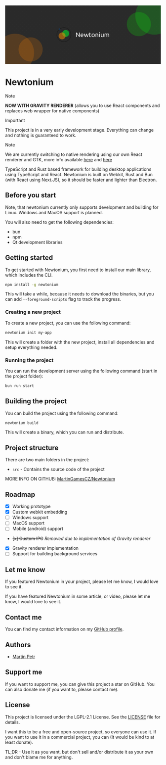 ![Banner](banner.png)

# Newtonium

> [!NOTE]
> **NOW WITH GRAVITY RENDERER** (allows you to use React components and replaces web wrapper for native components)

> [!IMPORTANT]
> This project is in a very early development stage. Everything can change and nothing is guaranteed to work.

> [!NOTE]
> We are currently switching to native rendering using our own React renderer and GTK, more info available [here](https://github.com/MartinGamesCZ/Newtonium_gravity) and [here](https://github.com/MartinGamesCZ/Newtonium_core/tree/gravity)

TypeScript and Rust based framework for building desktop applications using TypeScript and React. Newtonium is built on Webkit, Rust and Bun (with React using Next.JS), so it should be faster and lighter than Electron.

## Before you start
Note, that newtonium currently only supports development and building for Linux. Windows and MacOS support is planned.

You will also need to get the following dependencies:
- bun
- npm
- Qt development libraries

## Getting started
To get started with Newtonium, you first need to install our main library, which includes the CLI.

```bash
npm install -g newtonium
```

This will take a while, because it needs to download the binaries, but you can add `--foreground-scripts` flag to track the progress.

### Creating a new project
To create a new project, you can use the following command:

```bash
newtonium init my-app
```

This will create a folder with the new project, install all dependencies and setup everything needed.

### Running the project

You can run the development server using the following command (start in the project folder):

```bash
bun run start
```

## Building the project
You can build the project using the following command:

```bash
newtonium build
```

This will create a binary, which you can run and distribute.

## Project structure
There are two main folders in the project:
- `src` - Contains the source code of the project 

MORE INFO ON GITHUB: [MartinGamesCZ/Newtonium](https://github.com/MartinGamesCZ/Newtonium)

## Roadmap
- [x] Working prototype
- [x] Custom webkit embedding
- [ ] Windows support
- [ ] MacOS support
- [ ] Mobile (android) support
- <s>[x] Custom IPC</s> *Removed due to implementation of Gravity renderer*
- [x] Gravity renderer implementation
- [ ] Support for building background services

## Let me know
If you featured Newtonium in your project, please let me know, I would love to see it.

If you have featured Newtonium in some article, or video, please let me know, I would love to see it.

## Contact me
You can find my contact information on my [GitHub profile](https://github.com/MartinGamesCZ).

## Authors
- [Martin Petr](https://github.com/MartinGamesCZ)

## Support me
If you want to support me, you can give this project a star on GitHub. You can also donate me (if you want to, please contact me).

## License

This project is licensed under the LGPL-2.1 License. See the [LICENSE](LICENSE) file for details.

I want this to be a free and open-source project, so everyone can use it. If you want to use it in a commercial project, you can (It would be kind to at least donate).

TL;DR - Use it as you want, but don't sell and/or distribute it as your own and don't blame me for anything.
